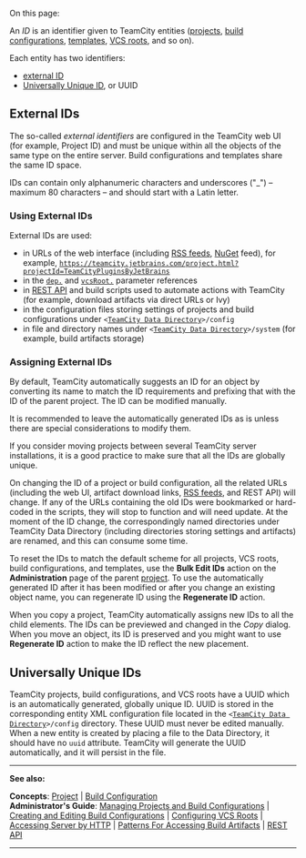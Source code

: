 [//]: # (title: Identifier)
[//]: # (auxiliary-id: Identifier)

On this page:

<tag-list of="chapter" mode="tree" depth="4"/>

An _ID_ is an identifier given to TeamCity entities ([projects](project.md), [build configurations](build-configuration.md), [templates](build-configuration-template.md), [VCS roots](vcs-root.md), and so on).

Each entity has two identifiers:
* [external ID](#External+IDs)
* [Universally Unique ID](#Universally+Unique+IDs), or UUID

## External IDs

The so-called _external identifiers_ are configured in the TeamCity web UI (for example, Project ID) and must be unique within all the objects of the same type on the entire server. Build configurations and templates share the same ID space.

IDs can contain only alphanumeric characters and underscores ("\_") – maximum 80 characters – and should start with a Latin letter.

### Using External IDs

External IDs are used:
* in URLs of the web interface (including [RSS feeds](syndication-feed.md), [NuGet](nuget.md) feed), for example, [`https://teamcity.jetbrains.com/project.html?projectId=TeamCityPluginsByJetBrains`](https://teamcity.jetbrains.com/project.html?projectId=TeamCityPluginsByJetBrains)
* in the [`dep.`](predefined-build-parameters.md#Dependencies+Properties) and [`vcsRoot.`](predefined-build-parameters.md#VCS+Properties) parameter references
* in [REST API](rest-api.md) and build scripts used to automate actions with TeamCity (for example, download artifacts via direct URLs or Ivy)
* in the configuration files storing settings of projects and build configurations under `<`[`TeamCity Data Directory`](teamcity-data-directory.md)`>/config`
* in file and directory names under `<`[`TeamCity Data Directory`](teamcity-data-directory.md)`>/system` (for example, build artifacts storage)

 <anchor name="AssigningIDs"/>

### Assigning External IDs

By default, TeamCity automatically suggests an ID for an object by converting its name to match the ID requirements and prefixing that with the ID of the parent project. The ID can be modified manually.

It is recommended to leave the automatically generated IDs as is unless there are special considerations to modify them.

If you consider moving projects between several TeamCity server installations, it is a good practice to make sure that all the IDs are globally unique.

<note>

On changing the ID of a project or build configuration, all the related URLs (including the web UI, artifact download links, [RSS feeds](syndication-feed.md), and REST API) will change. If any of the URLs containing the old IDs were bookmarked or hard-coded in the scripts, they will stop to function and will need update. At the moment of the ID change, the correspondingly named directories under TeamCity Data Directory (including directories storing settings and artifacts) are renamed, and this can consume some time.
</note>

To reset the IDs to match the default scheme for all projects, VCS roots, build configurations, and templates, use the __Bulk Edit IDs__ action on the __Administration__ page of the parent [project](project.md). To use the automatically generated ID after it has been modified or after you change an existing object name, you can regenerate ID using the __Regenerate ID__ action.

When you copy a project, TeamCity automatically assigns new IDs to all the child elements. The IDs can be previewed and changed in the _Copy_ dialog. When you move an object, its ID is preserved and you might want to use __Regenerate ID__ action to make the ID reflect the new placement.

## Universally Unique IDs

TeamCity projects, build configurations, and VCS roots have a UUID which is an automatically generated, globally unique ID. UUID is stored in the corresponding entity XML configuration file located in the `<`[`TeamCity Data Directory`](teamcity-data-directory.md)`>/config` directory. These UUID must never be edited manually. When a new entity is created by placing a file to the Data Directory, it should have no `uuid` attribute. TeamCity will generate the UUID automatically, and it will persist in the file.

[//]: # (Internal note. Do not delete. "Identifierd161e161.txt")    

__  __

__See also:__

__Concepts__: [Project](project.md) | [Build Configuration](build-configuration.md)   
__Administrator's Guide__: [Managing Projects and Build Configurations](managing-projects-and-build-configurations.md) | [Creating and Editing Build Configurations](creating-and-editing-build-configurations.md) | [Configuring VCS Roots](configuring-vcs-roots.md) | [Accessing Server by HTTP](accessing-server-by-http.md) | [Patterns For Accessing Build Artifacts](patterns-for-accessing-build-artifacts.md) | [REST API](rest-api.md)

__ __